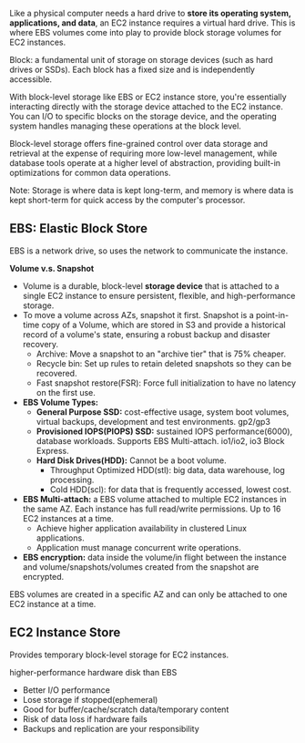 Like a physical computer needs a hard drive to **store its operating system, applications, and data**, an EC2 instance requires a virtual hard drive. This is where EBS volumes come into play to provide block storage volumes for EC2 instances.

Block: a fundamental unit of storage on storage devices (such as hard drives or SSDs). Each block has a fixed size and is independently accessible. 

With block-level storage like EBS or EC2 instance store, you're essentially interacting directly with the storage device attached to the EC2 instance. You can I/O to specific blocks on the storage device, and the operating system handles managing these operations at the block level.

Block-level storage offers fine-grained control over data storage and retrieval at the expense of requiring more low-level management, while database tools operate at a higher level of abstraction, providing built-in optimizations for common data operations.

Note: Storage is where data is kept long-term, and memory is where data is kept short-term for quick access by the computer's processor.


## EBS: Elastic Block Store
EBS is a network drive, so uses the network to communicate the instance.

**Volume v.s. Snapshot**
- Volume is a durable, block-level **storage device** that is attached to a single EC2 instance to ensure persistent, flexible, and high-performance storage.
- To move a volume across AZs, snapshot it first. Snapshot is a point-in-time copy of a Volume, which are stored in S3 and provide a historical record of a volume's state, ensuring a robust backup and disaster recovery.
	- Archive: Move a snapshot to an "archive tier" that is 75% cheaper.
	- Recycle bin: Set up rules to retain deleted snapshots so they can be recovered.
	- Fast snapshot restore(FSR): Force full initialization to have no latency on the first use.
- **EBS Volume Types:**
	- **General Purpose SSD:** cost-effective usage, system boot volumes, virtual backups, development and test environments. gp2/gp3
	- **Provisioned IOPS(PIOPS) SSD:** sustained IOPS performance(6000), database workloads. Supports EBS Multi-attach. io1/io2, io3 Block Express.
	- **Hard Disk Drives(HDD):** Cannot be a boot volume.
		- Throughput Optimized HDD(stl): big data, data warehouse, log processing.
		- Cold HDD(scl): for data that is frequently accessed, lowest cost.
- **EBS Multi-attach:** a EBS volume attached to multiple EC2 instances in the same AZ. Each instance has full read/write permissions. Up to 16 EC2 instances at a time.
	- Achieve higher application availability in clustered Linux applications.
	- Application must manage concurrent write operations.
- **EBS encryption:** data inside the volume/in flight between the instance and volume/snapshots/volumes created from the snapshot are encrypted.

EBS volumes are created in a specific AZ and can only be attached to one EC2 instance at a time.


## EC2 Instance Store
Provides temporary block-level storage for EC2 instances.

higher-performance hardware disk than EBS
- Better I/O performance
- Lose storage if stopped(ephemeral)
- Good for buffer/cache/scratch data/temporary content
- Risk of data loss if hardware fails
- Backups and replication are your responsibility
